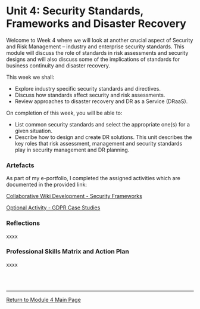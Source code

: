# Unit 4: Security Standards, Frameworks and Disaster Recovery

Welcome to Week 4 where we will look at another crucial aspect of Security and Risk Management – industry and enterprise security standards. This module will discuss the role of standards in risk assessments and security designs and will also discuss some of the implications of standards for business continuity and disaster recovery.

This week we shall:
 - Explore industry specific security standards and directives.
 - Discuss how standards affect security and risk assessments.
 - Review approaches to disaster recovery and DR as a Service (DRaaS).

On completion of this week, you will be able to:
 - List common security standards and select the appropriate one(s) for a given situation.
 - Describe how to design and create DR solutions.
This unit describes the key roles that risk assessment, management and security standards play in security management and DR planning.

### Artefacts 
As part of my e-portfolio, I completed the assigned activities which are documented in the provided link:

[Collaborative Wiki Development - Security Frameworks](ISM_Unit04_Wiki.md)

[Optional Activity - GDPR Case Studies](NS_Unit03_Scanning.md)

### Reflections
xxxx

### Professional Skills Matrix and Action Plan
xxxx

<br><br>

--- 

[Return to Module 4 Main Page](ISM_main.md)
